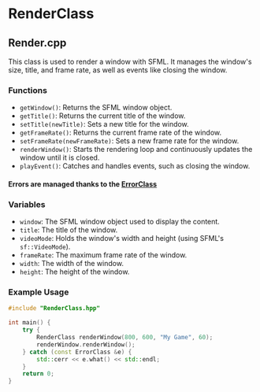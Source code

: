 # RenderClass

## Render.cpp

This class is used to render a window with SFML. It manages the window's size, title, and frame rate, as well as events like closing the window.

### Functions

- `getWindow()`: Returns the SFML window object.
- `getTitle()`: Returns the current title of the window.
- `setTitle(newTitle)`: Sets a new title for the window.
- `getFrameRate()`: Returns the current frame rate of the window.
- `setFrameRate(newFrameRate)`: Sets a new frame rate for the window.
- `renderWindow()`: Starts the rendering loop and continuously updates the window until it is closed.
- `playEvent()`: Catches and handles events, such as closing the window.

#### Errors are managed thanks to the [ErrorClass](./errorclass.md)

### Variables

- `window`: The SFML window object used to display the content.
- `title`: The title of the window.
- `videoMode`: Holds the window's width and height (using SFML's `sf::VideoMode`).
- `frameRate`: The maximum frame rate of the window.
- `width`: The width of the window.
- `height`: The height of the window.

### Example Usage

```cpp
#include "RenderClass.hpp"

int main() {
    try {
        RenderClass renderWindow(800, 600, "My Game", 60);
        renderWindow.renderWindow();
    } catch (const ErrorClass &e) {
        std::cerr << e.what() << std::endl;
    }
    return 0;
}
